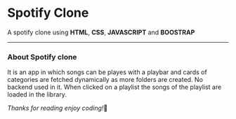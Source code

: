 <h1>Spotify Clone</h1>
<p>A spotify clone using <strong>HTML</strong>, <strong>CSS</strong>, <strong>JAVASCRIPT</strong> and <strong>BOOSTRAP</strong></p>
<hr>
<h3>About Spotify clone</h3>
<p>It is an app in which songs can be playes with a playbar and cards of categories are fetched dynamically as more folders are created. No backend used in it. When clicked on a playlist
 the songs of the playlist are loaded in the library.</p>

<i>Thanks for reading enjoy coding!</i>🤗
